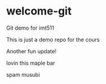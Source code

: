 # welcome-git

Git demo for imt511

This is just a demo repo for the cours

Another fun update! 

lovin this maple bar

spam musubi